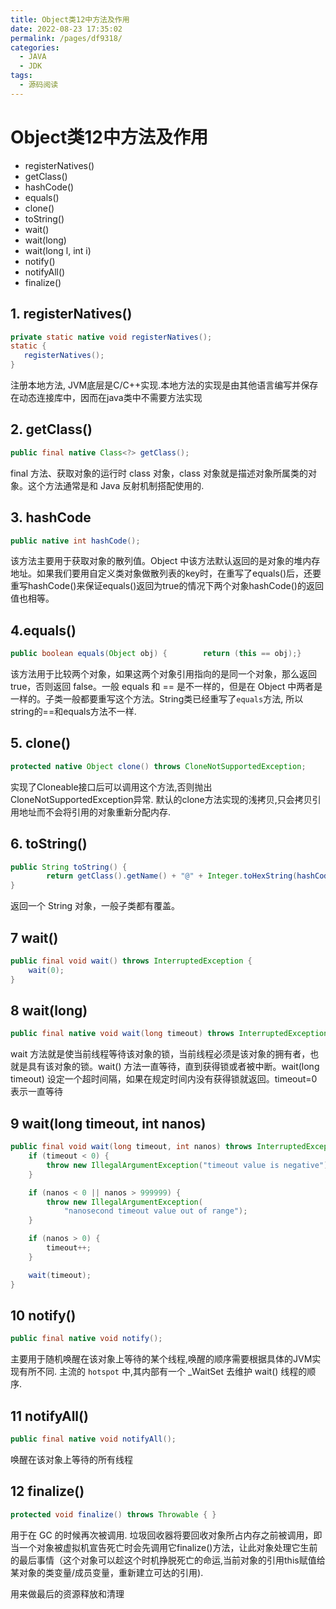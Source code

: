 ```yaml
---
title: Object类12中方法及作用
date: 2022-08-23 17:35:02
permalink: /pages/df9318/
categories:
  - JAVA
  - JDK
tags:
  - 源码阅读
---
```

# Object类12中方法及作用

- registerNatives()
- getClass()
- hashCode()
- equals()
- clone()
- toString()
- wait()
- wait(long)
- wait(long l, int i) 
- notify()
- notifyAll()
- finalize()

## 1. registerNatives()

```java
private static native void registerNatives();
static {
   registerNatives();
} 
```

注册本地方法, JVM底层是C/C++实现.本地方法的实现是由其他语言编写并保存在动态连接库中，因而在java类中不需要方法实现

## 2. getClass()

```java
public final native Class<?> getClass();
```

final 方法、获取对象的运行时 class 对象，class 对象就是描述对象所属类的对象。这个方法通常是和 Java 反射机制搭配使用的.

## 3. hashCode

```java
public native int hashCode();
```

该方法主要用于获取对象的散列值。Object 中该方法默认返回的是对象的堆内存地址。如果我们要用自定义类对象做散列表的key时，在重写了equals()后，还要重写hashCode()来保证equals()返回为true的情况下两个对象hashCode()的返回值也相等。

## 4.equals()

```java
public boolean equals(Object obj) {        return (this == obj);}
```

该方法用于比较两个对象，如果这两个对象引用指向的是同一个对象，那么返回 true，否则返回 false。一般 equals 和 == 是不一样的，但是在 Object 中两者是一样的。子类一般都要重写这个方法。String类已经重写了`equals`方法, 所以string的==和equals方法不一样.

## 5. clone()

```java
protected native Object clone() throws CloneNotSupportedException;
```

实现了Cloneable接口后可以调用这个方法,否则抛出CloneNotSupportedException异常. 默认的clone方法实现的浅拷贝,只会拷贝引用地址而不会将引用的对象重新分配内存.

## 6. toString()

```java
public String toString() {
        return getClass().getName() + "@" + Integer.toHexString(hashCode());
}
```

返回一个 String 对象，一般子类都有覆盖。

## 7 wait()

```java
public final void wait() throws InterruptedException {
    wait(0);
}
```

## 8 wait(long)

```java
public final native void wait(long timeout) throws InterruptedException;
```

wait 方法就是使当前线程等待该对象的锁，当前线程必须是该对象的拥有者，也就是具有该对象的锁。wait() 方法一直等待，直到获得锁或者被中断。wait(long timeout) 设定一个超时间隔，如果在规定时间内没有获得锁就返回。timeout=0表示一直等待

## 9 wait(long timeout, int nanos) 

```java
public final void wait(long timeout, int nanos) throws InterruptedException {
    if (timeout < 0) {
        throw new IllegalArgumentException("timeout value is negative");
    }

    if (nanos < 0 || nanos > 999999) {
        throw new IllegalArgumentException(
            "nanosecond timeout value out of range");
    }

    if (nanos > 0) {
        timeout++;
    }

    wait(timeout);
}
```

## 10 notify()

```java
public final native void notify();
```

主要用于随机唤醒在该对象上等待的某个线程,唤醒的顺序需要根据具体的JVM实现有所不同. 主流的 `hotspot` 中,其内部有一个 _WaitSet 去维护 wait() 线程的顺序.

## 11 notifyAll()

```java
public final native void notifyAll();
```

唤醒在该对象上等待的所有线程

## 12 finalize()

```java
protected void finalize() throws Throwable { }
```

用于在 GC 的时候再次被调用. 垃圾回收器将要回收对象所占内存之前被调用，即当一个对象被虚拟机宣告死亡时会先调用它finalize()方法，让此对象处理它生前的最后事情（这个对象可以趁这个时机挣脱死亡的命运,当前对象的引用this赋值给某对象的类变量/成员变量，重新建立可达的引用).

用来做最后的资源释放和清理